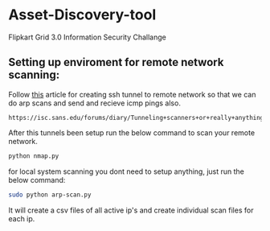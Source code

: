 # Asset-Discovery-tool
Flipkart Grid 3.0 Information Security Challange

## Setting up enviroment for remote network scanning:

Follow [this](https://isc.sans.edu/forums/diary/Tunneling+scanners+or+really+anything+over+SSH/24286/) article for creating ssh tunnel to remote network so that we can do arp scans and send and recieve icmp pings also.

```
https://isc.sans.edu/forums/diary/Tunneling+scanners+or+really+anything+over+SSH/24286/
```

After this tunnels been setup run the below command to scan your remote network.

```bash
python nmap.py
```

for local system scanning you dont need to setup anything, just run the below command:
```bash
sudo python arp-scan.py
```
It will create a csv files of all active ip's and create individual scan files for each ip.
